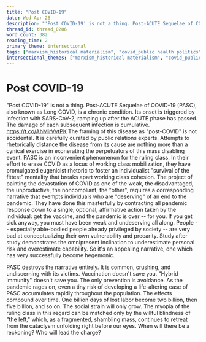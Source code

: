 ```yaml
---
title: "Post COVID-19"
date: Wed Apr 26
description: "'Post COVID-19' is not a thing. Post-ACUTE Sequelae of COVID-19 (PASC), also known as Long COVID, is a chronic condition."
thread_id: thread_0206
word_count: 382
reading_time: 2
primary_theme: intersectional
tags: ["marxism_historical materialism", "covid_public health politics"]
intersectional_themes: ["marxism_historical materialism", "covid_public health politics"]
---
```


# Post COVID-19

"Post COVID-19" is not a thing. Post-ACUTE Sequelae of COVID-19 (PASC), also known as Long COVID, is a chronic condition. Its onset is triggered by infection with SARS-CoV-2, ramping up after the ACUTE phase has passed. The damage of each subsequent infection is cumulative. https://t.co/AhMirVvtPK The framing of this disease as "post-COVID" is not accidental. It is carefully curated by public relations experts. Attempts to rhetorically distance the disease from its cause are nothing more than a cynical exercise in exonerating the perpetuators of this mass disabling event. PASC is an inconvenient phenomenon for the ruling class. In their effort to erase COVID as a locus of working class mobilization, they have promulgated eugenicist rhetoric to foster an individualist "survival of the fittest" mentality that breaks apart working class cohesion. The project of painting the devastation of COVID as one of the weak, the disadvantaged, the unproductive, the noncompliant, the "other", requires a corresponding narrative that exempts individuals who are "deserving" of an end to the pandemic. They have done this masterfully by contracting all pandemic response down to a single, optional, affirmative action taken by the individual: get the vaccine, and the pandemic is over -- for you. If you get sick anyway, you must have been weak and undeserving all along. People -- especially able-bodied people already privileged by society -- are very bad at conceptualizing their own vulnerability and precarity. Study after study demonstrates the omnipresent inclination to underestimate personal risk and overestimate capability. So it's an appealing narrative, one which has very successfully become hegemonic.

PASC destroys the narrative entirely. It is common, crushing, and undiscerning with its victims. Vaccination doesn't save you. "Hybrid immunity" doesn't save you. The only prevention is avoidance. As the pandemic rages on, even a tiny risk of developing a life-altering case of PASC accumulates rapidly throughout the population. The effects compound over time. One billion days of lost labor become two billion, then five billion, and so on. The social strain will only grow. The myopia of the ruling class in this regard can be matched only by the willful blindness of "the left," which, as a fragmented, shambling mass, continues to retreat from the cataclysm unfolding right before our eyes. When will there be a reckoning? Who will lead the charge?
